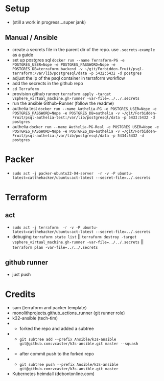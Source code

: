 # Setup
* (still a work in progress...super jank)
## Manual / Ansible
* create a secrets file in the parent dir of the repo. use `.secrets-example` as a guide
* set up postgres sql `docker run --name Terraform-PG -e POSTGRES_USER=Nope -e POSTGRES_PASSWORD=Nope -e POSTGRES_DB=terraform_backend -v ~/git/Forbidden-Fruit/psql-terraform:/var/lib/postgresql/data -p 5432:5432 -d postgres`
* adjust the ip of the psql container in terraform workflow
* add the secrects in the github repo
* `cd Terraform`
* provision github runner `terraform apply -target vsphere_virtual_machine.gh-runner -var-file=../../.secrets`
* run the ansible Github-Runner (follow the readme)
* authelia test `docker run --name Authelia-PG -e POSTGRES_USER=Nope -e POSTGRES_PASSWORD=Nope -e POSTGRES_DB=authelia -v ~/git/Forbidden-Fruit/psql-authelia-test:/var/lib/postgresql/data -p 5433:5432 -d postgres`
* authelia `docker run --name Authelia-PG-Real -e POSTGRES_USER=Nope -e POSTGRES_PASSWORD=Nope -e POSTGRES_DB=authelia -v ~/git/Forbidden-Fruit/psql-authelia:/var/lib/postgresql/data -p 5434:5432 -d postgres`
# Packer

* `sudo act -j packer-ubuntu22-04-server  -r -v -P ubuntu-latest=catthehacker/ubuntu:act-latest --secret-file=../.secrets`

# Terraform

## act
* `sudo act -j terraform  -r -v -P ubuntu-latest=catthehacker/ubuntu:act-latest --secret-file=../.secrets`
* debuging `terraform state list` || `terraform destroy -target vsphere_virtual_machine.gh-runner -var-file=../../.secrets` || `terraform plan -var-file=../../.secrets`

## github runner
* just push

# Credits
* sam (terraform and packer template)
* monolithprojects.github_actions_runner (git runner role)
* k32-ansible (tech-tim)
* * forked the repo and added a subtree 
* * `git subtree add --prefix Ansible/k3s-ansible git@github.com:vcaster/k3s-ansible.git master --squash`
* * after commit push to the forked repo
* * `git subtree push --prefix Ansible/k3s-ansible git@github.com:vcaster/k3s-ansible.git master`
* Kubernetes heimdall (debontonline.com)